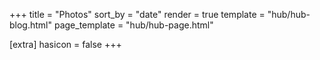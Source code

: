 +++
title = "Photos"
sort_by = "date"
render = true
template = "hub/hub-blog.html"
page_template = "hub/hub-page.html"

[extra]
hasicon = false
+++
